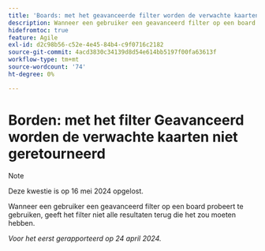 ```yaml
---
title: 'Boards: met het geavanceerde filter worden de verwachte kaarten niet geretourneerd'
description: Wanneer een gebruiker een geavanceerd filter op een board probeert te gebruiken, geeft het filter niet alle resultaten terug die het zou moeten hebben.
hidefromtoc: true
feature: Agile
exl-id: d2c98b56-c52e-4e45-84b4-c9f0716c2182
source-git-commit: 4acd3830c34139d8d54e614bb5197f00fa63613f
workflow-type: tm+mt
source-wordcount: '74'
ht-degree: 0%

---
```


# Borden: met het filter Geavanceerd worden de verwachte kaarten niet geretourneerd

>[!NOTE]
>
>Deze kwestie is op 16 mei 2024 opgelost.

Wanneer een gebruiker een geavanceerd filter op een board probeert te gebruiken, geeft het filter niet alle resultaten terug die het zou moeten hebben.

_Voor het eerst gerapporteerd op 24 april 2024._
